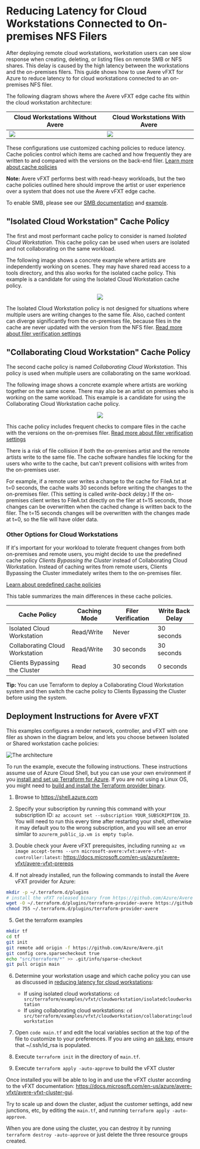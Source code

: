 # Reducing Latency for Cloud Workstations Connected to On-premises NFS Filers

After deploying remote cloud workstations, workstation users can see slow response when creating, deleting, or listing files on remote SMB or NFS shares. This delay is caused by the high latency between the workstations and the on-premises filers.  This guide shows how to use Avere vFXT for Azure to reduce latency to for cloud workstations connected to an on-premises NFS filer.  

The following diagram shows where the Avere vFXT edge cache fits within the cloud workstation architecture:

| Cloud Workstations Without Avere | Cloud Workstations With Avere |
| --- | --- |
| <img src="withoutavere.png"> | <img src="withavere.png"> |

These configurations use customized caching policies to reduce latency. Cache policies control which items are cached and how frequently they are written to and compared with the versions on the back-end filer. [Learn more about cache policies](<https://azure.github.io/Avere/legacy/ops_guide/4_7/html/gui_manage_cache_policies.html>)

**Note:** Avere vFXT performs best with read-heavy workloads, but the two cache policies outlined here should improve the artist or user experience over a system that does not use the Avere vFXT edge cache.

To enable SMB, please see our [SMB documentation](../../../providers/terraform-provider-avere#cifs_ad_domain) and [example](../../houdinienvironment#phase-2-scaling-step-3b---cache). <!-- note "cifs" in link - but this refers to a command string -->

## "Isolated Cloud Workstation" Cache Policy

The first and most performant cache policy to consider is named *Isolated Cloud Workstation*.  This cache policy can be used when users are isolated and not collaborating on the same workload.  

The following image shows a concrete example where artists are independently working on scenes.  They may have shared read access to a tools directory, and this also works for the isolated cache policy. This example is a candidate for using the Isolated Cloud Workstation cache policy.

<div style="text-align:center"><img src="isolatedcloudworkstation.png"></div>

The Isolated Cloud Workstation policy is not designed for situations where multiple users are writing changes to the same file. <!-- But it's safe, right? Or does this mean to say that it's not designed for having remote users and local users changing the same files? -->Also, cached content can diverge significantly from the on-premises file, because files in the cache are never updated with the version from the NFS filer. [Read more about filer verification settings](<https://azure.github.io/Avere/legacy/ops_guide/4_7/html/gui_manage_cache_policies.html#cache-policy-settings-advanced-options>)

## "Collaborating Cloud Workstation" Cache Policy

The second cache policy is named *Collaborating Cloud Workstation*.  This policy is used when multiple users are collaborating on the same workload.

The following image shows a concrete example where artists are working together on the same scene.  There may also be an artist on premises who is working on the same workload.  This example is a candidate for using the Collaborating Cloud Workstation cache policy.

<div style="text-align:center"><img src="collaboratingcloudworkstation.png"></div>

This cache policy includes frequent checks to compare files in the cache with the versions on the on-premises filer. [Read more about filer verification settings](<https://azure.github.io/Avere/legacy/ops_guide/4_7/html/gui_manage_cache_policies.html#cache-policy-settings-advanced-options>)

There is a risk of file collision if both the on-premises artist and the remote artists write to the same file. The cache software handles file locking for the users who write to the cache, but can't prevent collisions with writes from the on-premises user.

For example, if a remote user writes a change to the cache for FileA.txt at t=0 seconds, the cache waits 30 seconds before writing the changes to the on-premises filer. (This setting is called *write-back delay*.) If the on-premises client writes to FileA.txt directly on the filer at t=15 seconds, those changes can be overwritten when the cached change is written back to the filer. The t=15 seconds changes will be overwritten with the changes made at t=0, so the file will have older data.

### Other Options for Cloud Workstations

If it's important for your workload to tolerate frequent changes from both on-premises and remote users, you might decide to use the predefined cache policy *Clients Bypassing the Cluster* instead of Collaborating Cloud Workstation. Instead of caching writes from remote users, Clients Bypassing the Cluster immediately writes them to the on-premises filer.

[Learn about predefined cache policies](https://azure.github.io/Avere/legacy/ops_guide/4_7/html/gui_manage_cache_policies.html#predefined-cache-policies)

This table summarizes the main differences in these cache policies.

| Cache Policy                    | Caching Mode | Filer Verification | Write Back Delay |
|---------------------------------|--------------|--------------------|------------------|
| Isolated Cloud Workstation      | Read/Write   | Never              | 30 seconds       |
| Collaborating Cloud Workstation | Read/Write   | 30 seconds         | 30 seconds       |
| Clients Bypassing the Cluster   | Read         | 30 seconds         | 0 seconds        |

**Tip:** You can use Terraform to deploy a Collaborating Cloud Workstation system and then switch the cache policy to Clients Bypassing the Cluster before using the system.

## Deployment Instructions for Avere vFXT

This examples configures a render network, controller, and vFXT with one filer as shown in the diagram below, and lets you choose between Isolated or Shared workstation cache policies:

![The architecture](../../../../../docs/images/terraform/1filer.png)

To run the example, execute the following instructions.  These instructions assume use of Azure Cloud Shell, but you can use your own environment if you [install and set up Terraform for Azure](https://learn.hashicorp.com/tutorials/terraform/install-cli). If you are not using a Linux OS, you might need to [build and install the Terraform provider binary](../../../providers/terraform-provider-avere#build-the-terraform-provider-binary).

1. Browse to https://shell.azure.com

2. Specify your subscription by running this command with your subscription ID:  ```az account set --subscription YOUR_SUBSCRIPTION_ID```.  You will need to run this every time after restarting your shell, otherwise it may default you to the wrong subscription, and you will see an error similar to `azurerm_public_ip.vm is empty tuple`.

3. Double check your Avere vFXT prerequisites, including running `az vm image accept-terms --urn microsoft-avere:vfxt:avere-vfxt-controller:latest`: https://docs.microsoft.com/en-us/azure/avere-vfxt/avere-vfxt-prereqs

4. If not already installed, run the following commands to install the Avere vFXT provider for Azure:
```bash
mkdir -p ~/.terraform.d/plugins
# install the vFXT released binary from https://github.com/Azure/Avere
wget -O ~/.terraform.d/plugins/terraform-provider-avere https://github.com/Azure/Avere/releases/download/tfprovider_v0.9.31/terraform-provider-avere
chmod 755 ~/.terraform.d/plugins/terraform-provider-avere
```

5. Get the terraform examples
```bash
mkdir tf
cd tf
git init
git remote add origin -f https://github.com/Azure/Avere.git
git config core.sparsecheckout true
echo "src/terraform/*" >> .git/info/sparse-checkout
git pull origin main
```

6. Determine your workstation usage and which cache policy you can use as discussed in [reducing latency for cloud workstations](README.md):
    * If using isolated cloud workstations: `cd src/terraform/examples/vfxt/cloudworkstation/isolatedcloudworkstation`
    * If using collaborating cloud workstations: `cd src/terraform/examples/vfxt/cloudworkstation/collaboratingcloudworkstation`

7. Open `code main.tf` and edit the local variables section at the top of the file to customize to your preferences.  If you are using an [ssk key](https://docs.microsoft.com/en-us/azure/virtual-machines/linux/mac-create-ssh-keys), ensure that ~/.ssh/id_rsa is populated.

8. Execute `terraform init` in the directory of `main.tf`.

9. Execute `terraform apply -auto-approve` to build the vFXT cluster

Once installed you will be able to log in and use the vFXT cluster according to the vFXT documentation: https://docs.microsoft.com/en-us/azure/avere-vfxt/avere-vfxt-cluster-gui.

Try to scale up and down the cluster, adjust the customer settings, add new junctions, etc, by editing the `main.tf`, and running `terraform apply -auto-approve`.

When you are done using the cluster, you can destroy it by running `terraform destroy -auto-approve` or just delete the three resource groups created.
